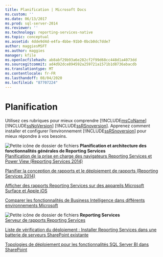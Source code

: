 ```yaml
---
title: Planification | Microsoft Docs
ms.custom: ''
ms.date: 06/13/2017
ms.prod: sql-server-2014
ms.reviewer: ''
ms.technology: reporting-services-native
ms.topic: conceptual
ms.assetid: 4dde9d4d-e4fa-4bbe-91b0-0bcb0dc7dde7
author: maggiesMSFT
ms.author: maggies
manager: kfile
ms.openlocfilehash: ab8abf29b93a6e282cf2f99d68cc448d1a4073dd
ms.sourcegitcommit: ad4d92dce894592a259721a1571b1d8736abacdb
ms.translationtype: MT
ms.contentlocale: fr-FR
ms.lasthandoff: 08/04/2020
ms.locfileid: "87707224"
---
```

# <a name="planning"></a>Planification
  Utilisez ces rubriques pour mieux comprendre [!INCLUDE[msCoName](../includes/msconame-md.md)] [!INCLUDE[ssNoVersion](../includes/ssnoversion-md.md)] [!INCLUDE[ssRSnoversion](../includes/ssrsnoversion-md.md)]. Apprenez comment installer et configurer l’environnement [!INCLUDE[ssRSnoversion](../includes/ssrsnoversion-md.md)] pour mieux répondre à vos besoins.  
  
 ![Petite icône de dossier de fichiers](../../2014/integration-services/media/filefolder-small.gif "Petite icône de dossier de fichiers") **Planification et architecture des fonctionnalités générales de Reporting Services**  
 [Planification de la prise en charge des navigateurs Reporting Services et Power View &#40;Reporting Services 2014&#41;](../../2014/reporting-services/browser-support-for-reporting-services-and-power-view.md)  
  
 [Planifier la conception de rapports et le déploiement de rapports &#40;Reporting Services 2014&#41;](plan-for-report-design-and-report-deployment-reporting-services.md)  
  
 [Afficher des rapports Reporting Services sur des appareils Microsoft Surface et Apple iOS](../../2014/reporting-services/view-reporting-services-reports-surface-ios-devices.md)  
  
 [Comparer les fonctionnalités de Business Intelligence dans différents environnements Microsoft](../../2014/reporting-services/compare-business-intelligence-capabilities-in-different-microsoft-environments.md)  
  
 ![Petite icône de dossier de fichiers](../../2014/integration-services/media/filefolder-small.gif "Petite icône de dossier de fichiers") **Reporting Services**  
 [Serveur de rapports Reporting Services](../../2014/reporting-services/reporting-services-report-server.md)  
  
 [Liste de vérification du déploiement : Installer Reporting Services dans une batterie de serveurs SharePoint existante](../../2014/sql-server/install/deployment-checklist-install-reporting-services-existing-sharepoint-farm.md)  
  
 [Topologies de déploiement pour les fonctionnalités SQL Server BI dans SharePoint](../sql-server/install/deployment-topologies-for-sql-server-bi-features-in-sharepoint.md)    
  
  
